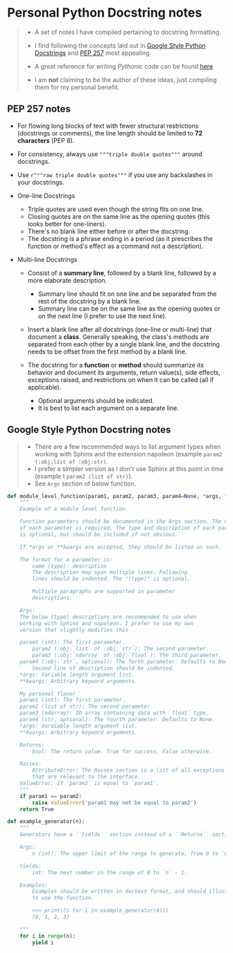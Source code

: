 # Personal Python Docstring notes
> - A set of notes I have compiled pertaining to docstring formatting.
>
> - I find following the concepts laid out in [Google Style Python Docstrings](https://sphinxcontrib-napoleon.readthedocs.io/en/latest/example_google.html)
>   and [PEP 257](https://www.python.org/dev/peps/pep-0257/) most appealing.
>
> - A great reference for writing _Pythonic_ code can be found [here](https://gist.github.com/sloria/7001839)
>
> - I am __not__ claiming to be the author of these ideas, just compiling them for my personal benefit.

## PEP 257 notes
- For flowing long blocks of text with fewer structural restrictions (docstrings or comments), the line length should be limited to __72 characters__ (PEP 8).

- For consistency, always use `"""triple double quotes"""` around docstrings.

- Use `r"""raw triple double quotes"""` if you use any backslashes in your docstrings.

- One-line Docstrings
    - Triple quotes are used even though the string fits on one line.
    - Closing quotes are on the same line as the opening quotes (this looks better for one-liners).
    - There's no blank line either before or after the docstring.
    - The docstring is a phrase ending in a period (as it prescribes the function or method's effect as a command not a description).

- Multi-line Docstrings
    - Consist of a __summary line__, followed by a blank line, followed by a more elaborate description.

        - Summary line should fit on one line and be separated from the rest of the docstring by a blank line.
        - Summary line can be on the same line as the opening quotes or on the next line (I prefer to use the next line).

    - Insert a blank line after all docstrings (one-line or multi-line) that document a __class__. Generally speaking, the class's methods are
      separated from each other by a single blank line, and the docstring needs to be offset from the first method by a blank line.

    - The docstring for a __function__ or __method__ should summarize its behavior and document its arguments, return value(s), side effects,
      exceptions raised, and restrictions on when it can be called (all if applicable).

        -  Optional arguments should be indicated.
        -  It is best to list each argument on a separate line.


## Google Style Python Docstring notes
> - There are a few recommended ways to list argument types when working with Sphinx and the extension napoleon (example `param2 (:obj:list of :obj:str)`.
> - I prefer a simpler version as I don't use Sphinx at this point in time (example t `param2 (list of str)`).
> - See `Args` section of below function.

  ```python
  def module_level_function(param1, param2, param3, param4=None, *args, **kwargs):
      """
      Example of a module level function.

      Function parameters should be documented in the Args section. The name
      of each parameter is required. The type and description of each parameter
      is optional, but should be included if not obvious.

      If *args or **kwargs are accepted, they should be listed as such.

      The format for a parameter is:
          name (type): description
	      The description may span multiple lines. Following
	      lines should be indented. The "(type)" is optional.

	      Multiple paragraphs are supported in parameter
	      descriptions.

      Args:
	  The below (type) descriptions are recommended to use when
	  working with Sphinx and napoleon. I prefer to use my own
	  version that slightly modifies this

	  param1 (int): The first parameter.
          param2 (:obj:`list` of :obj:`str`): The second parameter.
          param3 (:obj:`ndarray` of :obj:`float`): The third parameter.
	  param4 (:obj:`str`, optional): The forth parameter. Defaults to None.
	      Second line of description should be indented.
	  *args: Variable length argument list.
	  **kwargs: Arbitrary keyword arguments.

	  My personal flavor
	  param1 (int): The first parameter.
	  param2 (list of str): The second parameter
	  param3 (ndarray): 2D array containing data with `float` type.
	  param4 (str, optional): The fourth parameter. Defaults to None.
	  *args: Varaiable length argument list.
	  **kwargs: Arbitrary keyword arguments.

      Returns:
    	  bool: The return value. True for success, False otherwise.

      Raises:
          AttributeError: The Raises section is a list of all exceptions
	      that are relevant to the interface.
	  ValueError: If `param2` is equal to `param1`.
      """
      if param1 == param2:
          raise ValueError('param1 may not be equal to param2')
      return True
  ```

  ```python
  def example_generator(n):
      """
      Generators have a ``Yields`` section instead of a ``Returns`` section.

      Args:
          n (int): The upper limit of the range to generate, from 0 to `n` - 1.

      Yields:
          int: The next number in the range of 0 to `n` - 1.

      Examples:
          Examples should be written in doctest format, and should illustrate how
          to use the function.

          >>> print([i for i in example_generator(4)])
          [0, 1, 2, 3]

      """
      for i in range(n):
          yield i
  ```
